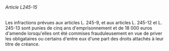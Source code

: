 ###### Article L245-15

Les infractions prévues aux articles L. 245-9, et aux articles L. 245-12 et L. 245-13 sont punies de cinq ans d'emprisonnement et de 18 000 euros d'amende lorsqu'elles ont été commises frauduleusement en vue de priver les obligataires ou certains d'entre eux d'une part des droits attachés à leur titre de créance.

